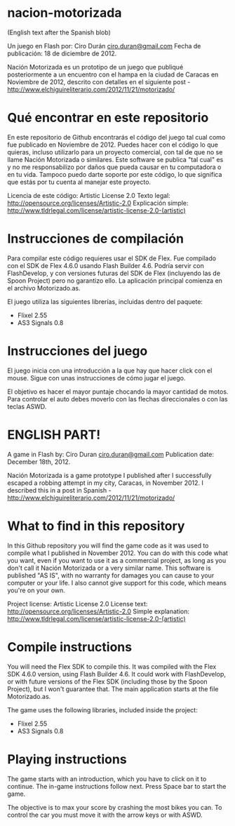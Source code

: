 nacion-motorizada
=================

(English text after the Spanish blob)

Un juego en Flash por: Ciro Durán <ciro.duran@gmail.com>
Fecha de publicación: 18 de diciembre de 2012.

Nación Motorizada es un prototipo de un juego que publiqué posteriormente a un encuentro con el hampa en la ciudad de Caracas en Noviembre de 2012, descrito con detalles en el siguiente post - http://www.elchiguireliterario.com/2012/11/21/motorizado/

Qué encontrar en este repositorio
=================================

En este repositorio de Github encontrarás el código del juego tal cual como fue publicado en Noviembre de 2012. Puedes hacer con el código lo que quieras, incluso utilizarlo para un proyecto comercial, con tal de que no se llame Nación Motorizada o similares. Este software se publica "tal cual" es y no me responsabilizo por daños que pueda causar en tu computadora o en tu vida. Tampoco puedo darte soporte por este código, lo que significa que estás por tu cuenta al manejar este proyecto.

Licencia de este código: Artistic License 2.0
Texto legal: http://opensource.org/licenses/Artistic-2.0
Explicación simple: http://www.tldrlegal.com/license/artistic-license-2.0-(artistic)

Instrucciones de compilación
============================

Para compilar este código requieres usar el SDK de Flex. Fue compilado con el SDK de Flex 4.6.0 usando Flash Builder 4.6. Podría servir con FlashDevelop, y con versiones futuras del SDK de Flex (incluyendo las de Spoon Project) pero no garantizo ello. La aplicación principal comienza en el archivo Motorizado.as.

El juego utiliza las siguientes librerías, incluidas dentro del paquete:

- Flixel 2.55
- AS3 Signals 0.8

Instrucciones del juego
=======================

El juego inicia con una introducción a la que hay que hacer click con el mouse. Sigue con unas instrucciones de cómo jugar el juego.

El objetivo es hacer el mayor puntaje chocando la mayor cantidad de motos. Para controlar el auto debes moverlo con las flechas direccionales o con las teclas ASWD.

ENGLISH PART!
=============

A game in Flash by: Ciro Duran <ciro.duran@gmail.com>
Publication date: December 18th, 2012.

Nación Motorizada is a game prototype I published after I successfully escaped a robbing attempt in my city, Caracas, in November 2012. I described this in a post in Spanish - http://www.elchiguireliterario.com/2012/11/21/motorizado/

What to find in this repository
===============================

In this Github repository you will find the game code as it was used to compile what I published in November 2012. You can do with this code what you want, even if you want to use it as a commercial project, as long as you don't call it Nación Motorizada or a very similar name. This software is published "AS IS", with no warranty for damages you can cause to your computer or your life. I also cannot give support for this code, which means you're on your own.

Project license: Artistic License 2.0
License text: http://opensource.org/licenses/Artistic-2.0
Simple explanation: http://www.tldrlegal.com/license/artistic-license-2.0-(artistic)

Compile instructions
====================

You will need the Flex SDK to compile this. It was compiled with the Flex SDK 4.6.0 version, using Flash Builder 4.6. It could work with FlashDevelop, or with future versions of the Flex SDK (including those by the Spoon Project), but I won't guarantee that. The main application starts at the file Motorizado.as.

The game uses the following libraries, included inside the project:

- Flixel 2.55
- AS3 Signals 0.8

Playing instructions
====================

The game starts with an introduction, which you have to click on it to continue. The in-game instructions follow next. Press Space bar to start the game.

The objective is to max your score by crashing the most bikes you can. To control the car you must move it with the arrow keys or with ASWD.
